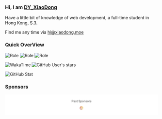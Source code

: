### Hi, I am [DY_XiaoDong](https://xiaodong.moe/)

Have a little bit of knowledge of web development, a full-time student in Hong Kong, S.3.

Find me any time via hi@xiaodong.moe

### Quick OverView

![Role](https://img.shields.io/badge/Role-Front--End%20Developer-green?style=flat-square&cacheSeconds=60)
![Role](https://img.shields.io/badge/Role-Back--End%20Developer-violet?style=flat-square&cacheSeconds=60)
![Role](https://img.shields.io/badge/Role-Full--Time%20Student-blue?style=flat-square&cacheSeconds=60)

![WakaTime](https://img.shields.io/badge/dynamic/json?url=https%3A%2F%2Fwakatime.com%2Fshare%2F%4071e4a596-f0b4-4537-adba-df261d3a071e%2F45f0e165-3559-4127-ba09-77915aa906aa.json&query=%24.data.grand_total.human_readable_total_including_other_language&logo=wakatime&style=flat-square&cacheSeconds=60&label=WakaTime)
![GitHub User's stars](https://img.shields.io/github/stars/xiaodong2008?affiliations=OWNER%2CORGANIZATION_MEMBER&style=flat-square&logo=github&label=Stars&color=yellow&cacheSeconds=60)

![GitHub Stat](https://github-readme-stats.vercel.app/api?username=xiaodong2008&show=prs_merged_percentage&show_icons=true&theme=transparent&hide=contribs,stars&hide_border=true&include_all_commits=true&custom_title=GitHub%20Stats)

### Sponsors

<p align="center">
    <img src="https://raw.githubusercontent.com/dy-xiaodong2022/sponsors/main/sponsors.wide.svg" />
</p>